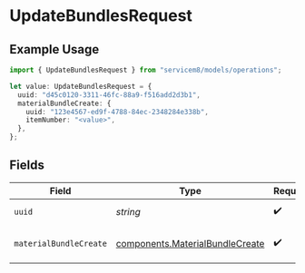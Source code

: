 # UpdateBundlesRequest

## Example Usage

```typescript
import { UpdateBundlesRequest } from "servicem8/models/operations";

let value: UpdateBundlesRequest = {
  uuid: "d45c0120-3311-46fc-88a9-f516add2d3b1",
  materialBundleCreate: {
    uuid: "123e4567-ed9f-4788-84ec-2348284e338b",
    itemNumber: "<value>",
  },
};
```

## Fields

| Field                                                                              | Type                                                                               | Required                                                                           | Description                                                                        |
| ---------------------------------------------------------------------------------- | ---------------------------------------------------------------------------------- | ---------------------------------------------------------------------------------- | ---------------------------------------------------------------------------------- |
| `uuid`                                                                             | *string*                                                                           | :heavy_check_mark:                                                                 | UUID of the Bundle                                                                 |
| `materialBundleCreate`                                                             | [components.MaterialBundleCreate](../../models/components/materialbundlecreate.md) | :heavy_check_mark:                                                                 | Bundle fields to update                                                            |